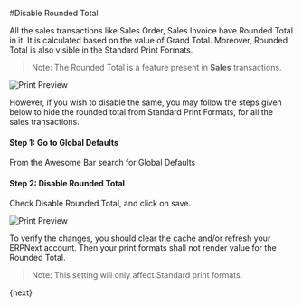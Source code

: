 <!-- add-breadcrumbs -->
#Disable Rounded Total

All the sales transactions like Sales Order, Sales Invoice have Rounded Total in it. It is calculated based on the value of Grand Total. Moreover, Rounded Total is also visible in the Standard Print Formats.

> Note: The Rounded Total is a feature present in **Sales** transactions.

<img alt="Print Preview" class="screenshot" src="{{docs_base_url}}/v13/assets/img/customize/customize-disable-rounded-total-2.png">

However, if you wish to disable the same, you may follow the steps given below to hide the rounded total from Standard Print Formats, for all the sales transactions.

#### Step 1: Go to Global Defaults

From the Awesome Bar search for Global Defaults

#### Step 2: Disable Rounded Total

Check Disable Rounded Total, and click on save.

<img alt="Print Preview" class="screenshot" src="{{docs_base_url}}/v13/assets/img/customize/customize-disable-rounded-total.png">

To verify the changes, you should clear the cache and/or refresh your ERPNext account. Then your print formats shall not render value for the Rounded Total.

> Note: This setting will only affect Standard print formats.

{next}

<!-- markdown -->

